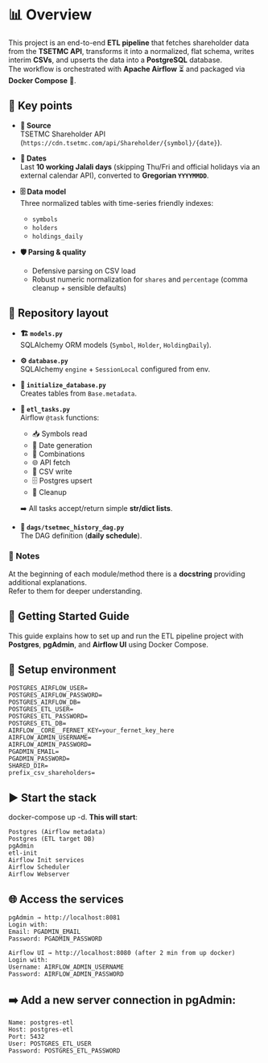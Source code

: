 # 📊 Overview

This project is an end-to-end **ETL pipeline** that fetches shareholder data from the **TSETMC API**, transforms it into a normalized, flat schema, writes interim **CSVs**, and upserts the data into a **PostgreSQL** database.  
The workflow is orchestrated with **Apache Airflow** ⏳ and packaged via **Docker Compose** 🐳.

## 🔑 Key points

- **📡 Source**  
  TSETMC Shareholder API (`https://cdn.tsetmc.com/api/Shareholder/{symbol}/{date}`).


- **📅 Dates**  
  Last **10 working Jalali days** (skipping Thu/Fri and official holidays via an external calendar API), converted to **Gregorian `YYYYMMDD`**.


- **🗄️ Data model**  
  Three normalized tables with time-series friendly indexes:  
  - `symbols`  
  - `holders`  
  - `holdings_daily`
  

- **🛡️ Parsing & quality**  
  - Defensive parsing on CSV load  
  - Robust numeric normalization for `shares` and `percentage` (comma cleanup + sensible defaults)  

## 📂 Repository layout
- **🏗️ `models.py`**  
  SQLAlchemy ORM models (`Symbol`, `Holder`, `HoldingDaily`).


- **⚙ `database.py`️**  
  SQLAlchemy `engine` + `SessionLocal` configured from env.


- **🏁 `initialize_database.py`**  
  Creates tables from `Base.metadata`.


- **🔄 `etl_tasks.py`**  
  Airflow `@task` functions:  
  - 📥 Symbols read  
  - 📅 Date generation  
  - 🔗 Combinations  
  - 🌐 API fetch  
  - 📝 CSV write  
  - 🗄️ Postgres upsert  
  - 🧹 Cleanup  

  ➡️ All tasks accept/return simple **str/dict lists**.

 
- **📌 `dags/tsetmec_history_dag.py`**  
  The DAG definition (**daily schedule**).

### 📝 Notes
At the beginning of each module/method there is a **docstring** providing additional explanations.  
Refer to them for deeper understanding.  

##  🚀 Getting Started Guide

This guide explains how to set up and run the ETL pipeline project with **Postgres**, **pgAdmin**, and **Airflow UI** using Docker Compose.

##  🔑 Setup environment
    POSTGRES_AIRFLOW_USER=
    POSTGRES_AIRFLOW_PASSWORD=
    POSTGRES_AIRFLOW_DB=
    POSTGRES_ETL_USER=
    POSTGRES_ETL_PASSWORD=
    POSTGRES_ETL_DB=
    AIRFLOW__CORE__FERNET_KEY=your_fernet_key_here
    AIRFLOW_ADMIN_USERNAME=
    AIRFLOW_ADMIN_PASSWORD=
    PGADMIN_EMAIL=
    PGADMIN_PASSWORD=
    SHARED_DIR=
    prefix_csv_shareholders=

## ▶️ Start the stack
docker-compose up -d. **This will start**:

    Postgres (Airflow metadata)
    Postgres (ETL target DB)
    pgAdmin
    etl-init
    Airflow Init services
    Airflow Scheduler
    Airflow Webserver

## 🌐 Access the services
    pgAdmin → http://localhost:8081
    Login with:
    Email: PGADMIN_EMAIL
    Password: PGADMIN_PASSWORD

    Airflow UI → http://localhost:8080 (after 2 min from up docker)
    Login with:
    Username: AIRFLOW_ADMIN_USERNAME
    Password: AIRFLOW_ADMIN_PASSWORD

## ➡️ Add a new server connection in pgAdmin:

    Name: postgres-etl 
    Host: postgres-etl
    Port: 5432
    User: POSTGRES_ETL_USER
    Password: POSTGRES_ETL_PASSWORD
